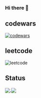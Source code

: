 ### Hi there 👋

## codewars
[![codewars](https://www.codewars.com/users/apprafael/badges/large)](https://www.codewars.com/users/apprafael)

## leetcode
![leetcode](https://badges.peiyuan.ch/leetcode/puiiyuen/ranking?logo=leetcode&label=apprafael&style=for-the-badge&color=green)

## Status
<a href="https://github.com/apprafael/">
  <img align="center" src="https://github-readme-stats.vercel.app/api?username=apprafael&count_private=true&show_icons=true&theme=radical&hide_border=false" />
</a> 

<a href="https://github.com/apprafael/">
  <img align="center" src="https://github-readme-stats.vercel.app/api/top-langs/?username=apprafael&layout=compact&theme=radical&hide_border=false" />
</a>
<!--
**apprafael/apprafael** is a ✨ _special_ ✨ repository because its `README.md` (this file) appears on your GitHub profile.

Here are some ideas to get you started:

- 🔭 I’m currently working on ...
- 🌱 I’m currently learning ...
- 👯 I’m looking to collaborate on ...
- 🤔 I’m looking for help with ...
- 💬 Ask me about ...
- 📫 How to reach me: ...
- 😄 Pronouns: ...
- ⚡ Fun fact: ...
-->
